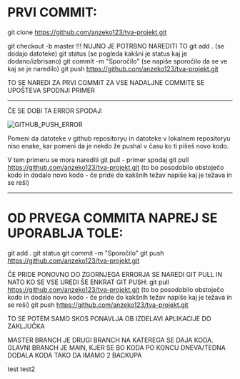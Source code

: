 # PRVI COMMIT:
git clone https://github.com/anzeko123/tva-projekt.git

git checkout -b master   !!! NUJNO JE POTRBNO NAREDITI TO
git add .  (se dodajo datoteke)
git status (se pogleda kakšni je status kaj je dodano/izbrisano)
git commit -m "Sporočilo" (se napiše sporočilo da se ve kaj se je naredilo)
git push https://github.com/anzeko123/tva-projekt.git

TO SE NAREDI ZA PRVI COMMIT
ZA VSE NADALJNE COMMITE SE UPOŠTEVA SPODNJI PRIMER

---------------------------------------------------------------------------------------------------

ČE SE DOBI TA ERROR SPODAJ:

![GITHUB_PUSH_ERROR](https://github.com/anzeko123/tva-projekt/hithub-push-error.png?raw=true)

Pomeni da datoteke v github repositoryu in datoteke v lokalnem repositoryu niso enake, kar pomeni da je nekdo  že pushal v času ko ti pišeš novo kodo.

V tem primeru se mora narediti git pull - primer spodaj
git pull https://github.com/anzeko123/tva-projekt.git (to bo posodobilo obstoječo kodo in dodalo novo kodo - če pride do kakšnih težav napiše kaj je težava in se reši)

----------------------------------------------------------------------------------------------------

# OD PRVEGA COMMITA NAPREJ SE UPORABLJA TOLE:
git add .
git status
git commit -m "Sporočilo"
git push https://github.com/anzeko123/tva-projekt.git

ČE PRIDE PONOVNO DO ZGORNJEGA ERRORJA SE NAREDI GIT PULL IN NATO KO SE VSE UREDI ŠE ENKRAT GIT PUSH:
git pull https://github.com/anzeko123/tva-projekt.git (to bo posodobilo obstoječo kodo in dodalo novo kodo - če pride do kakšnih težav napiše kaj je težava in se reši)
git push https://github.com/anzeko123/tva-projekt.git


TO SE POTEM SAMO SKOS PONAVLJA OB IZDELAVI APLIKACIJE DO ZAKLJUČKA

MASTER BRANCH JE DRUGI BRANCH NA KATEREGA SE DAJA KODA. GLAVNI BRANCH JE MAIN, KJER SE BO KODA PO KONCU DNEVA/TEDNA DODALA KODA TAKO DA IMAMO 2 BACKUPA

test
test2
